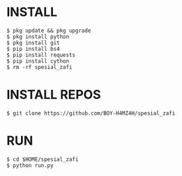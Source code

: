 # INSTALL
```
$ pkg update && pkg upgrade
$ pkg install python
$ pkg install git
$ pip install bs4
$ pip install requests
$ pip install cython
$ rm -rf spesial_zafi
```
# INSTALL REPOS
```
$ git clone https://github.com/BOY-H4MZ4H/spesial_zafi
```
# RUN
```
$ cd $HOME/spesial_zafi
$ python run.py
```
